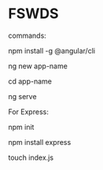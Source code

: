 # FSWDS
commands:

npm install -g @angular/cli

ng new app-name

cd app-name

ng serve

For Express:

npm init

npm install express

touch index.js
